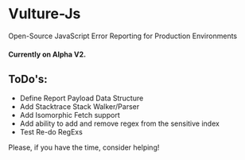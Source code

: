 # Vulture-Js
Open-Source JavaScript Error Reporting for Production Environments

#### Currently on Alpha V2.
## ToDo's:
- Define Report Payload Data Structure
- Add Stacktrace Stack Walker/Parser
- Add Isomorphic Fetch support
- Add ability to add and remove regex from the sensitive index
- Test Re-do RegExs

Please, if you have the time, consider helping!
